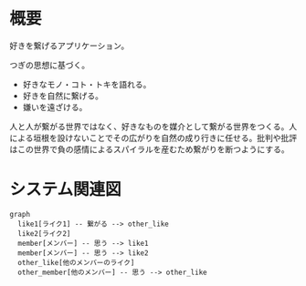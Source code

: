# 概要
好きを繋げるアプリケーション。

つぎの思想に基づく。

- 好きなモノ・コト・トキを語れる。
- 好きを自然に繋げる。
- 嫌いを遠ざける。

人と人が繋がる世界ではなく、好きなものを媒介として繋がる世界をつくる。人による垣根を設けないことでその広がりを自然の成り行きに任せる。批判や批評はこの世界で負の感情によるスパイラルを産むため繋がりを断つようにする。

# システム関連図

```mermaid
graph
  like1[ライク1] -- 繋がる --> other_like
  like2[ライク2]
  member[メンバー] -- 思う --> like1
  member[メンバー] -- 思う --> like2
  other_like[他のメンバーのライク]
  other_member[他のメンバー] -- 思う --> other_like
```
